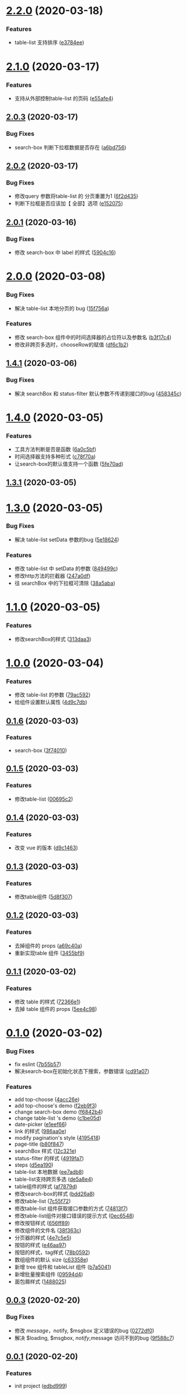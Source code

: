 # [2.2.0](https://github.com/QxQstar/dmallmax-ui/compare/v2.1.0...v2.2.0) (2020-03-18)


### Features

* table-list 支持排序 ([e3784ee](https://github.com/QxQstar/dmallmax-ui/commit/e3784ee2f631ec73ad392ff1f7ac0ed5ba3978ff))



# [2.1.0](https://github.com/QxQstar/dmallmax-ui/compare/v2.0.3...v2.1.0) (2020-03-17)


### Features

* 支持从外部控制table-list 的页码 ([e55afe4](https://github.com/QxQstar/dmallmax-ui/commit/e55afe448a48cbc53e1c9d781a88cf10dcf13c7b))



## [2.0.3](https://github.com/QxQstar/dmallmax-ui/compare/v2.0.2...v2.0.3) (2020-03-17)


### Bug Fixes

* search-box 判断下拉框数据是否存在 ([a6bd756](https://github.com/QxQstar/dmallmax-ui/commit/a6bd7568a9a3bf4eaf7692048101c54d4af8344e))



## [2.0.2](https://github.com/QxQstar/dmallmax-ui/compare/v2.0.1...v2.0.2) (2020-03-17)


### Bug Fixes

* 修改query 参数将table-list 的 分页重置为1 ([6f2d435](https://github.com/QxQstar/dmallmax-ui/commit/6f2d43599bd8eaffe1c50fe4830dbafd34bb7cb5))
* 判断下拉框是否应该加【 全部】选项 ([e152075](https://github.com/QxQstar/dmallmax-ui/commit/e15207564693a8cd42a26a12873ea4fd8919400f))



## [2.0.1](https://github.com/QxQstar/dmallmax-ui/compare/v2.0.0...v2.0.1) (2020-03-16)


### Bug Fixes

* 修改 search-box 中 label 的样式 ([5904c16](https://github.com/QxQstar/dmallmax-ui/commit/5904c1621d8d2bca53b293226fd32bdd52e3cd28))



# [2.0.0](https://github.com/QxQstar/dmallmax-ui/compare/v1.4.1...v2.0.0) (2020-03-08)


### Bug Fixes

* 解决 table-list 本地分页的 bug ([15f756a](https://github.com/QxQstar/dmallmax-ui/commit/15f756a6ee7e8f338fd8b5815a60cda952ca1e6d))


### Features

* 修改 search-box 组件中的时间选择器的占位符以及参数名 ([b3f17c4](https://github.com/QxQstar/dmallmax-ui/commit/b3f17c4fe51c71ca26f2619a055487999abcfb4a))
* 修改非跨页多选时，chooseRow的赋值 ([df6c1b2](https://github.com/QxQstar/dmallmax-ui/commit/df6c1b24c535aff4f8734a385a0d3e2843109dee))



## [1.4.1](https://github.com/QxQstar/dmallmax-ui/compare/v1.4.0...v1.4.1) (2020-03-06)


### Bug Fixes

* 解决 searchBox 和 status-filter 默认参数不传递到接口的bug ([458345c](https://github.com/QxQstar/dmallmax-ui/commit/458345cf31b7af2efe2fd16e2fa2f0e6ed3c91c8))



# [1.4.0](https://github.com/QxQstar/dmallmax-ui/compare/v1.3.1...v1.4.0) (2020-03-05)


### Features

* 工具方法判断是否是函数 ([6a0c5bf](https://github.com/QxQstar/dmallmax-ui/commit/6a0c5bf540e80fc360f5656ba34558388e42e8d7))
* 时间选择器支持多种形式 ([c78f70a](https://github.com/QxQstar/dmallmax-ui/commit/c78f70a0519b8a0bd861ffcb749380bc6589fd43))
* 让search-box的默认值支持一个函数 ([5fe70ad](https://github.com/QxQstar/dmallmax-ui/commit/5fe70ad2c6abd21c5f27e7ec494621af6e05a127))



## [1.3.1](https://github.com/QxQstar/dmallmax-ui/compare/v1.3.0...v1.3.1) (2020-03-05)



# [1.3.0](https://github.com/QxQstar/dmallmax-ui/compare/v1.1.0...v1.3.0) (2020-03-05)


### Bug Fixes

* 解决 table-list setData 参数的bug ([5e18624](https://github.com/QxQstar/dmallmax-ui/commit/5e186247799e70afd7af21def08427eb9e30fd36))


### Features

* 修改 table-list 中 setData 的参数 ([849499c](https://github.com/QxQstar/dmallmax-ui/commit/849499c0c426fb2e3e355d00fb70193f6dbad263))
* 修改http方法的拦截器 ([247a0df](https://github.com/QxQstar/dmallmax-ui/commit/247a0df0d487f80df720ed56b4bd012049065d62))
* 往 searchBox 中的下拉框可清除 ([38a5aba](https://github.com/QxQstar/dmallmax-ui/commit/38a5abae94a83084803cb94864b81b3bbcf0a284))



# [1.1.0](https://github.com/QxQstar/dmallmax-ui/compare/v1.0.0...v1.1.0) (2020-03-05)


### Features

* 修改searchBox的样式 ([313daa3](https://github.com/QxQstar/dmallmax-ui/commit/313daa37018f6843470d6baaf863a1bfaba673cc))



# [1.0.0](https://github.com/QxQstar/dmallmax-ui/compare/v0.1.6...v1.0.0) (2020-03-04)


### Features

* 修改 table-list 的参数 ([79ac592](https://github.com/QxQstar/dmallmax-ui/commit/79ac592d70b9663a67a3a3fd12c380ae483285ba))
* 给组件设置默认属性 ([4d9c7db](https://github.com/QxQstar/dmallmax-ui/commit/4d9c7db4bac17e90418e274d9880353282d40ca9))



## [0.1.6](https://github.com/QxQstar/dmallmax-ui/compare/v0.1.5...v0.1.6) (2020-03-03)


### Features

* search-box ([3f74010](https://github.com/QxQstar/dmallmax-ui/commit/3f7401084bb6229a2d6efbb07edd61fc21906a4c))



## [0.1.5](https://github.com/QxQstar/dmallmax-ui/compare/v0.1.4...v0.1.5) (2020-03-03)


### Features

* 修改table-list ([00695c2](https://github.com/QxQstar/dmallmax-ui/commit/00695c22b5c22eeeaeb94bdd005b0221b569eae3))



## [0.1.4](https://github.com/QxQstar/dmallmax-ui/compare/v0.1.3...v0.1.4) (2020-03-03)


### Features

* 改变 vue 的版本 ([d9c1463](https://github.com/QxQstar/dmallmax-ui/commit/d9c1463ddb3bd0b33763d2feacc85b63e3fb2d29))



## [0.1.3](https://github.com/QxQstar/dmallmax-ui/compare/v0.1.2...v0.1.3) (2020-03-03)


### Features

* 修改table组件 ([5d8f307](https://github.com/QxQstar/dmallmax-ui/commit/5d8f307b673bda753169719487d15eb7b1e456f0))



## [0.1.2](https://github.com/QxQstar/dmallmax-ui/compare/v0.1.1...v0.1.2) (2020-03-03)


### Features

* 去掉组件的 props ([a69c40a](https://github.com/QxQstar/dmallmax-ui/commit/a69c40a3ee62c071abd520c3e59e6bf38999a1cb))
* 重新实现table 组件 ([3455bf9](https://github.com/QxQstar/dmallmax-ui/commit/3455bf90dbff6d01f60f61d71be554a8dd428664))



## [0.1.1](https://github.com/QxQstar/dmallmax-ui/compare/v0.1.0...v0.1.1) (2020-03-02)


### Features

* 修改 table 的样式 ([72366e1](https://github.com/QxQstar/dmallmax-ui/commit/72366e120b5102f314c3377ce93899ef54610e95))
* 去掉 table 组件的 props ([5ee4c98](https://github.com/QxQstar/dmallmax-ui/commit/5ee4c9897a6a4a0a04355360256887edde630033))



# [0.1.0](https://github.com/QxQstar/dmallmax-ui/compare/v0.0.3...v0.1.0) (2020-03-02)


### Bug Fixes

* fix eslint ([7b55b57](https://github.com/QxQstar/dmallmax-ui/commit/7b55b57f63ad744e234d23c436c8e680c6171b18))
* 解决search-box在初始化状态下搜索，参数错误 ([cd91a07](https://github.com/QxQstar/dmallmax-ui/commit/cd91a07c130802a8f2f9107b44dd22faae92d35c))


### Features

* add top-choose ([4acc26e](https://github.com/QxQstar/dmallmax-ui/commit/4acc26e41d4a2ac9dbc38118e8ffc3a43542e47d))
* add top-choose's demo ([f2eb9f3](https://github.com/QxQstar/dmallmax-ui/commit/f2eb9f3d0b8ae9553e3f1a7d8d8ee4928e9014c1))
* change search-box demo ([f6842b4](https://github.com/QxQstar/dmallmax-ui/commit/f6842b4a4dbd02738751400eaed26518e361b2fd))
* change table-list 's demo ([c1be05d](https://github.com/QxQstar/dmallmax-ui/commit/c1be05d1f8079de9a627d6133e40f20a56c30e81))
* date-picker ([e1eef66](https://github.com/QxQstar/dmallmax-ui/commit/e1eef665eaf7ace1ab7161600dc9c8c84bf47039))
* link 的样式 ([986aa0e](https://github.com/QxQstar/dmallmax-ui/commit/986aa0e00ca7a7d92ca5737cd3f487f4dcc3cad2))
* modify pagination's style ([4195418](https://github.com/QxQstar/dmallmax-ui/commit/4195418e2d4f963df2107ead3dc48ef70f7ede6e))
* page-title ([b80f847](https://github.com/QxQstar/dmallmax-ui/commit/b80f847208b46e7253625511027d7b1d426330c5))
* searchBox 样式 ([12c321e](https://github.com/QxQstar/dmallmax-ui/commit/12c321e43dca358411be35781f46b132a0a797f9))
* status-filter 的样式 ([4919fa7](https://github.com/QxQstar/dmallmax-ui/commit/4919fa7f9a4ffc84b543c7c839a6ef0c64ae3301))
* steps ([d5ea190](https://github.com/QxQstar/dmallmax-ui/commit/d5ea190d92564bd3d2afa5413e4337ae82a9d7ac))
* table-list 本地数据 ([ee7adb8](https://github.com/QxQstar/dmallmax-ui/commit/ee7adb8d0d9a44f8ab66a8815abae66d809b7460))
* table-list支持跨页多选 ([de5a8e4](https://github.com/QxQstar/dmallmax-ui/commit/de5a8e40aac300c0c94a3a4b946813c0d21d4091))
* table组件的样式 ([af7879d](https://github.com/QxQstar/dmallmax-ui/commit/af7879d5e5d8c9ce250201c02d5e4a9ece667db1))
* 修改search-box的样式 ([bdd26a8](https://github.com/QxQstar/dmallmax-ui/commit/bdd26a8e19679694b9e21a3e2d7fc00cf4df5940))
* 修改table-list ([7c55f72](https://github.com/QxQstar/dmallmax-ui/commit/7c55f72bf28492fccf2ae4c87489c8ff2f012be6))
* 修改table-list 组件获取接口参数的方式 ([74813f7](https://github.com/QxQstar/dmallmax-ui/commit/74813f7e43b32705576ddfdba4bbbcfdb7fde5be))
* 修改table-list组件对接口错误的提示方式 ([0ec6548](https://github.com/QxQstar/dmallmax-ui/commit/0ec65488d73b5bda73cb56f1b550378d850c76a5))
* 修改按钮样式 ([656ff89](https://github.com/QxQstar/dmallmax-ui/commit/656ff89746416c6d71df351d9675a977d043a3de))
* 修改组件的文件名 ([38f363c](https://github.com/QxQstar/dmallmax-ui/commit/38f363c7401f56852197edac4cb5b45e1036974e))
* 分页器的样式 ([4e7c5e5](https://github.com/QxQstar/dmallmax-ui/commit/4e7c5e5cad891de374d6c8cd49b609dfb69f91de))
* 按钮的样式 ([e46aa97](https://github.com/QxQstar/dmallmax-ui/commit/e46aa973ee5a72f15a0858c7f46d5523efda0a25))
* 按钮的样式，tag样式 ([78b0592](https://github.com/QxQstar/dmallmax-ui/commit/78b0592cc5379f63f0f6b8cfb98a4f6e5db46f8b))
* 数组组件的默认 size ([c63358e](https://github.com/QxQstar/dmallmax-ui/commit/c63358e2ac83cbdb30af66ab250317f28d2db419))
* 新增 tree 组件和 tableList 组件 ([b7a5041](https://github.com/QxQstar/dmallmax-ui/commit/b7a5041fc64d6c69071aa21178289dcda8e93b1b))
* 新增批量搜索组件 ([09594d4](https://github.com/QxQstar/dmallmax-ui/commit/09594d42160b963fd0d00b4261a5f9289cbab499))
* 面包屑样式 ([1488025](https://github.com/QxQstar/dmallmax-ui/commit/1488025145d727508151b83e50c9b4793ade17ad))



## [0.0.3](https://github.com/QxQstar/dmallmax-ui/compare/v0.0.1...v0.0.3) (2020-02-20)


### Bug Fixes

* 修改 $message，$notify, $msgbox 定义错误的bug ([0272df0](https://github.com/QxQstar/dmallmax-ui/commit/0272df0d843a3169d13709c2dc7445586d6657a1))
* 解决 $loading, $msgbox, $notify,$message 访问不到的bug ([9f588c7](https://github.com/QxQstar/dmallmax-ui/commit/9f588c7263d7c6d2391bf8b2bbb9c1261a9a869f))



## [0.0.1](https://github.com/QxQstar/dmallmax-ui/compare/edbd99924895df66dcfb3318d248ba21b948adbe...v0.0.1) (2020-02-20)


### Features

* init project ([edbd999](https://github.com/QxQstar/dmallmax-ui/commit/edbd99924895df66dcfb3318d248ba21b948adbe))



